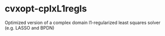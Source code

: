 cvxopt-cplxL1regls
==================

Optimized version of a complex domain l1-regularized least squares solver (e.g. LASSO and BPDN)
